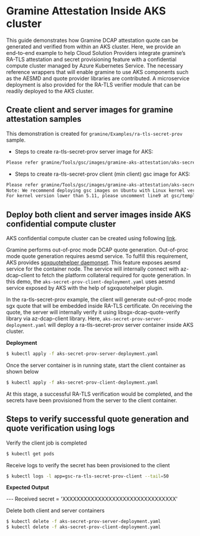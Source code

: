 # Gramine Attestation Inside AKS cluster

This guide demonstrates how Gramine DCAP attestation quote can be generated and verified from
within an AKS cluster. Here, we provide an end-to-end example to help Cloud Solution Providers
integrate gramine’s RA-TLS attestation and secret provisioning feature with a confidential compute
cluster managed by Azure Kubernetes Service. The necessary reference wrappers that will enable
gramine to use AKS components such as the AESMD and quote provider libraries are contributed.
A microservice deployment is also provided for the RA-TLS verifier module that can be readily
deployed to the AKS cluster.

## Create client and server images for gramine attestation samples

This demonstration is created for ``gramine/Examples/ra-tls-secret-prov`` sample.

- Steps to create ra-tls-secret-prov server image for AKS:

```sh
Please refer gramine/Tools/gsc/images/gramine-aks-attestation/aks-secret-prov-server.dockerfile
```

- Steps to create ra-tls-secret-prov client (min client) gsc image for AKS:

```sh
Please refer gramine/Tools/gsc/images/gramine-aks-attestation/aks-secret-prov-client.dockerfile
Note: We recommend deploying gsc images on Ubuntu with Linux kernel version 5.11 or higher.
For kernel version lower than 5.11, please uncomment line9 at gsc/templates/apploader.template.
```

## Deploy both client and server images inside AKS confidential compute cluster

AKS confidential compute cluster can be created using following
[link](https://docs.microsoft.com/en-us/azure/confidential-computing/confidential-nodes-aks-get-started).

Gramine performs out-of-proc mode DCAP quote generation. Out-of-proc mode quote generation requires aesmd
service. To fulfill this requirement, AKS provides
[sgxquotehelper daemonset](https://docs.microsoft.com/en-us/azure/confidential-computing/confidential-nodes-out-of-proc-attestation).
This feature exposes aesmd service for the container node. The service will internally connect with
az-dcap-client to fetch the platform collateral required for quote generation. In this demo, the
``aks-secret-prov-client-deployment.yaml`` uses aesmd service exposed by AKS with the help of
sgxquotehelper plugin.

In the ra-tls-secret-prov example, the client will generate out-of-proc mode sgx quote that will be
embedded inside RA-TLS certificate. On receiving the quote, the server will internally verify it
using libsgx-dcap-quote-verify library via az-dcap-client library. Here,
``aks-secret-prov-server-deployment.yaml`` will deploy a ra-tls-secret-prov server container inside
 AKS cluster.

**Deployment**<br>

```sh
$ kubectl apply -f aks-secret-prov-server-deployment.yaml
```

Once the server container is in running state, start the client container as shown below

```sh
$ kubectl apply -f aks-secret-prov-client-deployment.yaml
```

At this stage, a successful RA-TLS verification would be completed, and the secrets have been
provisioned from the server to the client container.

## Steps to verify successful quote generation and quote verification using logs

Verify the client job is completed

```sh
$ kubectl get pods
```
Receive logs to verify the secret has been provisioned to the client

```sh
$ kubectl logs -l app=gsc-ra-tls-secret-prov-client --tail=50
```

**Expected Output**<br>

--- Received secret = 'XXXXXXXXXXXXXXXXXXXXXXXXXXXXXXXX'

Delete both client and server containers

```sh
$ kubectl delete -f aks-secret-prov-server-deployment.yaml
$ kubectl delete -f aks-secret-prov-client-deployment.yaml
```
